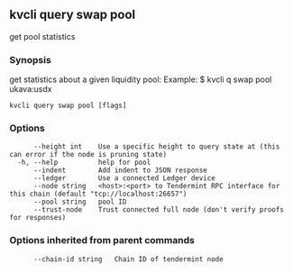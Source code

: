 <!--
title: pool
-->
## kvcli query swap pool

get pool statistics

### Synopsis

get statistics about a given liquidity pool:
		Example:
		$ kvcli q swap pool ukava:usdx

```
kvcli query swap pool [flags]
```

### Options

```
      --height int    Use a specific height to query state at (this can error if the node is pruning state)
  -h, --help          help for pool
      --indent        Add indent to JSON response
      --ledger        Use a connected Ledger device
      --node string   <host>:<port> to Tendermint RPC interface for this chain (default "tcp://localhost:26657")
      --pool string   pool ID
      --trust-node    Trust connected full node (don't verify proofs for responses)
```

### Options inherited from parent commands

```
      --chain-id string   Chain ID of tendermint node
```

